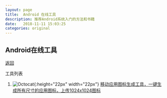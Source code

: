 ```yaml
---
layout: page
title:  Android 在线工具
description: 推荐Android系统入门的方法和书籍
date:   2018-11-11 15:03:25
categories: original
---
```

## Android在线工具

[返回](./)


工具列表


 
1. ![Octocat](https://icon.wuruihong.com/favicon.ico){:height="22px" width="22px"} 
<a href="https://icon.wuruihong.com/" target="_blank">移动应用图标生成工具，一键生成所有尺寸的应用图标，上传1024x1024图标</a>
     
    
 


